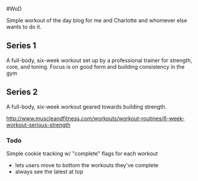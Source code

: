 
#WoD

Simple workout of the day blog for me and Charlotte and whomever else wants to do it.



## Series 1

A full-body, six-week workout set up by a professional trainer for strength, core, and toning. Focus is on good form and building consistency in the gym


## Series 2

A full-body, six-week workout geared towards building strength.

http://www.muscleandfitness.com/workouts/workout-routines/6-week-workout-serious-strength


### Todo

Simple cookie tracking w/ "complete" flags for each workout
- lets users move to bottom the workouts they've complete
- always see the latest at top